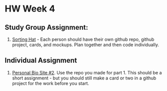 # HW Week 4
## Study Group Assignment:
1. [Sorting Hat](https://github.com/nss-nightclass-projects/exercise-vault/blob/master/EVENTS_sorting_hat.md) - Each person should have their own github repo, github project, cards, and mockups.  Plan together and then code individually.

## Individual Assignment
1. [Personal Bio Site #2](https://github.com/nss-nightclass-projects/personal-bio-site-instructions/blob/master/personal-bio-site-02.md).  Use the repo you made for part 1.  This should be a short assignment - but you should still make a card or two in a github project for the work before you start.
